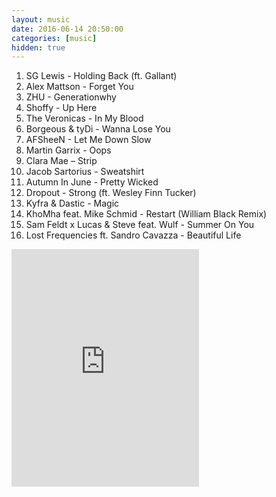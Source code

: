 ```yaml
---
layout: music
date: 2016-06-14 20:50:00
categories: [music]
hidden: true
---
```

1. SG Lewis - Holding Back (ft. Gallant)
2. Alex Mattson - Forget You
3. ZHU - Generationwhy
4. Shoffy - Up Here
5. The Veronicas - In My Blood
6. Borgeous & tyDi - Wanna Lose You
7. AFSheeN - Let Me Down Slow
8. Martin Garrix - Oops
9. Clara Mae – Strip
10. Jacob Sartorius - Sweatshirt
11. Autumn In June - Pretty Wicked
12. Dropout - Strong (ft. Wesley Finn Tucker)
13. Kyfra & Dastic - Magic
14. KhoMha feat. Mike Schmid - Restart (William Black Remix)
15. Sam Feldt x Lucas & Steve feat. Wulf - Summer On You
16. Lost Frequencies ft. Sandro Cavazza - Beautiful Life

<div class="center">
  <iframe src="https://embed.spotify.com/?uri=spotify%3Aalbum%3A5RpkF55XZzzpWO0CnqcWw8&theme=white" width="300" height="380" frameborder="0" allowtransparency="true"></iframe>
</div>